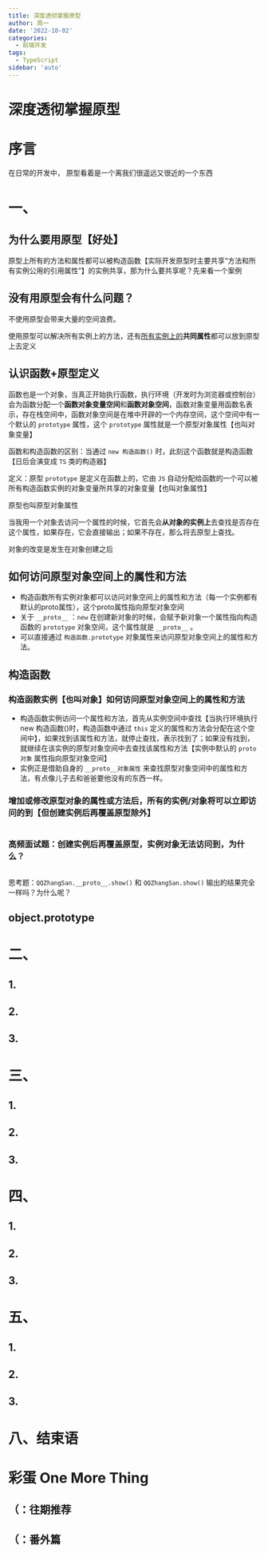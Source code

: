 ```yaml
---
title: 深度透彻掌握原型
author: 周一
date: '2022-10-02'
categories:
  - 前端开发
tags:
  - TypeScript
sidebar: 'auto'
---
```


# 深度透彻掌握原型

# 序言

在日常的开发中，
原型看着是一个离我们很遥远又很近的一个东西





# 一、




## 为什么要用原型【好处】

原型上所有的方法和属性都可以被构造函数【实际开发原型时主要共享“方法和所有实例公用的引用属性”】的实例共享，那为什么要共享呢？先来看一个案例



## 没有用原型会有什么问题？

不使用原型会带来大量的空间浪费。

使用原型可以解决所有实例上的方法，还有<u>所有实例上的</u>**共同属性**都可以放到原型上去定义



## 认识函数+原型定义

函数也是一个对象，当真正开始执行函数，执行环境（开发时为浏览器或控制台）会为函数分配一个**函数对象变量空间**和**函数对象空间**，函数对象变量用函数名表示，存在栈空间中，函数对象空间是在堆中开辟的一个内存空间，这个空间中有一个默认的 `prototype` 属性，这个 `prototype` 属性就是一个原型对象属性【也叫对象变量】

函数和构造函数的区别：当通过 `new 构造函数()` 时，此刻这个函数就是构造函数【日后会演变成 `TS` 类的构造器】

定义：原型 `prototype` 是定义在函数上的，它由 `JS` 自动分配给函数的一个可以被所有构造函数实例的对象变量所共享的对象变量【也叫对象属性】

原型也叫原型对象属性



当我用一个对象去访问一个属性的时候，它首先会**从对象的实例上**去查找是否存在这个属性，如果存在，它会直接输出；如果不存在，那么将去原型上查找。



对象的改变是发生在对象创建之后

## 如何访问原型对象空间上的属性和方法

- 构造函数所有实例对象都可以访问对象空间上的属性和方法（每一个实例都有默认的proto属性），这个proto属性指向原型对象空间
- 关于 `__proto__` ：`new` 在创建新对象的时候，会赋予新对象一个属性指向构造函数的 `prototype` 对象空间，这个属性就是 `__proto__` 。
- 可以直接通过 `构造函数.prototype` 对象属性来访问原型对象空间上的属性和方法。



## 构造函数

### 构造函数实例【也叫对象】如何访问原型对象空间上的属性和方法

- 构造函数实例访问一个属性和方法，首先从实例空间中查找【当执行环境执行 new 构造函数()时，构造函数中通过 `this` 定义的属性和方法会分配在这个空间中】，如果找到该属性和方法，就停止查找，表示找到了；如果没有找到，就继续在该实例的原型对象空间中去查找该属性和方法【实例中默认的 `proto对象` 属性指向原型对象空间】
- 实例正是借助自身的 `__proto__对象属性` 来查找原型对象空间中的属性和方法，有点像儿子去和爸爸要他没有的东西一样。

### 增加或修改原型对象的属性或方法后，所有的实例/对象将可以立即访问的到【但创建实例后再覆盖原型除外】

```js

```

### 高频面试题：创建实例后再覆盖原型，实例对象无法访问到，为什么？

```js

```

思考题：`QQZhangSan.__proto__.show()` 和 `QQZhangSan.show()` 输出的结果完全一样吗？为什么呢？

## object.prototype











# 二、

## 1.



## 2.







## 3.





# 三、

## 1.



## 2.







## 3.







# 四、

## 1.



## 2.







## 3.







# 五、

## 1.



## 2.







## 3.







# 八、结束语







# 彩蛋 One More Thing

## （：往期推荐









## （：番外篇